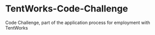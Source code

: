 # TentWorks-Code-Challenge
 Code Challenge, part of the application process for employment with TentWorks
